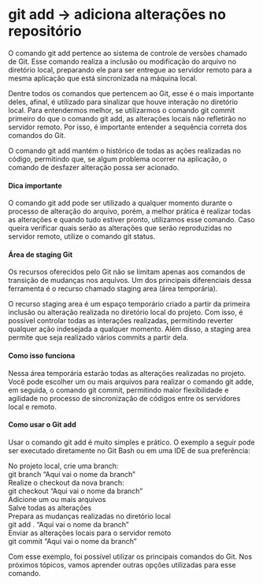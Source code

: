 # git add -> adiciona alterações no repositório

O comando git add pertence ao sistema de controle de versões chamado de Git. Esse comando realiza a inclusão ou modificação do arquivo no diretório local, preparando ele para ser entregue ao servidor remoto para a mesma aplicação que está sincronizada na máquina local.

Dentre todos os comandos que pertencem ao Git, esse é o mais importante deles, afinal, é utilizado para sinalizar que houve interação no diretório local. Para entendermos melhor, se utilizarmos o comando git commit primeiro do que o comando git add, as alterações locais não refletirão no servidor remoto. Por isso, é importante entender a sequência correta dos comandos do Git.

O comando git add mantém o histórico de todas as ações realizadas no código, permitindo que, se algum problema ocorrer na aplicação, o comando de desfazer alteração possa ser acionado.

#### Dica importante
O comando git add pode ser utilizado a qualquer momento durante o processo de alteração do arquivo, porém, a melhor prática é realizar todas as alterações e quando tudo estiver pronto, utilizamos esse comando. Caso queira verificar quais serão as alterações que serão reproduzidas no servidor remoto, utilize o comando git status.

#### Área de staging Git
Os recursos oferecidos pelo Git não se limitam apenas aos comandos de transição de mudanças nos arquivos. Um dos principais diferenciais dessa ferramenta é o recurso chamado staging area (área temporária).

O recurso staging area é um espaço temporário criado a partir da primeira inclusão ou alteração realizada no diretório local do projeto. Com isso, é possível controlar todas as interações realizadas, permitindo reverter qualquer ação indesejada a qualquer momento.
Além disso, a staging area permite que seja realizado vários commits a partir dela.

#### Como isso funciona
Nessa área temporária estarão todas as alterações realizadas no projeto. Você pode escolher um ou mais arquivos para realizar o comando git adde, em seguida, o comando git commit, permitindo maior flexibilidade e agilidade no processo de sincronização de códigos entre os servidores local e remoto.

#### Como usar o Git add
Usar o comando git add é muito simples e prático. O exemplo a seguir pode ser executado diretamente no Git Bash ou em uma IDE de sua preferência:

No projeto local, crie uma branch:<br>
git branch “Aqui vai o nome da branch”<br>
Realize o checkout da nova branch:<br>
git checkout “Aqui vai o nome da branch”<br>
Adicione um ou mais arquivos<br>
Salve todas as alterações<br>
Prepara as mudanças realizadas no diretório local<br>
git add . “Aqui vai o nome da branch”<br>
Enviar as alterações locais para o servidor remoto<br>
git commit “Aqui vai o nome da branch”

Com esse exemplo, foi possível utilizar os principais comandos do Git. Nos próximos tópicos, vamos aprender outras opções utilizadas para esse comando.

